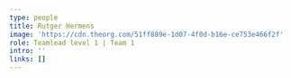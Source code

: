 ```yaml
---
type: people
title: Rutger Hermens
image: 'https://cdn.theorg.com/51ff889e-1d07-4f0d-b16e-ce753e466f2f'
role: Teamlead level 1 | Team 1
intro: ''
links: []
---
```


